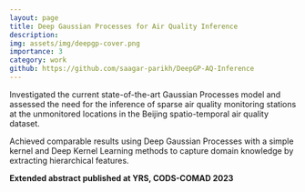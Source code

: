 ```yaml
---
layout: page
title: Deep Gaussian Processes for Air Quality Inference
description:
img: assets/img/deepgp-cover.png
importance: 3
category: work
github: https://github.com/saagar-parikh/DeepGP-AQ-Inference
---
```


Investigated the current state-of-the-art Gaussian Processes model and assessed the need for the inference of sparse air quality monitoring stations at the unmonitored locations in the Beijing spatio-temporal air quality dataset.

Achieved comparable results using Deep Gaussian Processes with a simple kernel and Deep Kernel Learning methods to capture domain knowledge by extracting hierarchical features.

**Extended abstract published at YRS, CODS-COMAD 2023**
